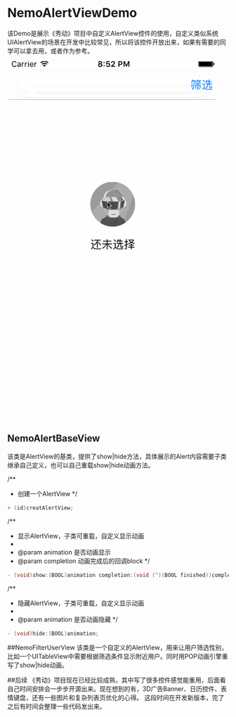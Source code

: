 # NemoAlertViewDemo
该Demo是展示《秀动》项目中自定义AlertView控件的使用，自定义类似系统UIAlertView的场景在开发中比较常见，所以将该控件开放出来，如果有需要的同学可以拿去用，或者作为参考。


![NemoFilterView](https://github.com/NemoAir/IMAGES/blob/master/NemoAlertView.gif)


## NemoAlertBaseView 
该类是AlertView的基类，提供了show|hide方法，具体展示的Alert内容需要子类继承自己定义，也可以自己重载show|hide动画方法。

/**
 * 创建一个AlertView
 */

```Objective-C
+ (id)creatAlertView;
```

/**
 *  显示AlertView，子类可重载，自定义显示动画
 *
 *  @param animation  是否动画显示
 *  @param completion 动画完成后的回调block
 */

```Objective-C
- (void)show:(BOOL)animation completion:(void (^)(BOOL finished))completion;
```
/**
 *  隐藏AlertView，子类可重载，自定义显示动画
 *
 *  @param animation 是否动画隐藏
 */

```Objective-C
- (void)hide:(BOOL)animation;
```
##NemoFilterUserView
该类是一个自定义的AlertView，用来让用户筛选性别，比如一个UITableView中需要根据筛选条件显示附近用户。同时用POP动画引擎重写了show|hide动画。

##后续
《秀动》项目现在已经比较成熟，其中写了很多控件感觉能重用，后面看自己时间安排会一步步开源出来。现在想到的有，3D广告Banner、日历控件、表情键盘，还有一些图片和复杂列表页优化的心得。
这段时间在开发新版本，完了之后有时间会整理一些代码发出来。
